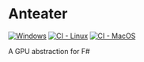 # Anteater

[![Windows](https://github.com/krauthaufen/Anteater/workflows/Windows/badge.svg?branch=master)](https://github.com/krauthaufen/Anteater/actions?query=workflow%3A%22Windows%22)
[![CI - Linux](https://github.com/krauthaufen/Anteater/workflows/Linux/badge.svg?branch=master)](https://github.com/krauthaufen/Anteater/actions?query=workflow%3A%22Linux%22)
[![CI - MacOS](https://github.com/krauthaufen/Anteater/workflows/MacOS/badge.svg?branch=master)](https://github.com/krauthaufen/Anteater/actions?query=workflow%3A%22MacOS%22)

A GPU abstraction for F#

